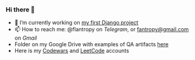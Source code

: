 ### Hi there 👋


* 🔭 I’m currently working on [my first Django project](https://flantropy.pythonanywhere.com/)
* 📫 How to reach me: @flantropy on *Telegram*, or fantropy@gmail.com on *Gmail*
* Folder on my Google Drive with examples of QA artifacts
[here](https://drive.google.com/drive/folders/1y-oWy7IyYP_FZO0WdQFxvEjakkci0loM?usp=sharing)
* Here is my
[Codewars](https://www.codewars.com/users/Nikita%20T)
and [LeetCode](https://leetcode.com/fantropy/) accounts

